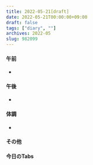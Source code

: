 ```yaml
---
title: 2022-05-21[draft]
date: 2022-05-21T00:00:00+09:00
draft: false
tags: ["diary", ""]
archives: 2022-05
slug: 982099
---
```

#### 午前
- 
#### 午後
- 
#### 体調
- 
#### その他
#### 今日のTabs